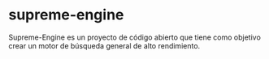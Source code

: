 # supreme-engine
Supreme-Engine es un proyecto de código abierto que tiene como objetivo crear un motor de búsqueda general de alto rendimiento.
